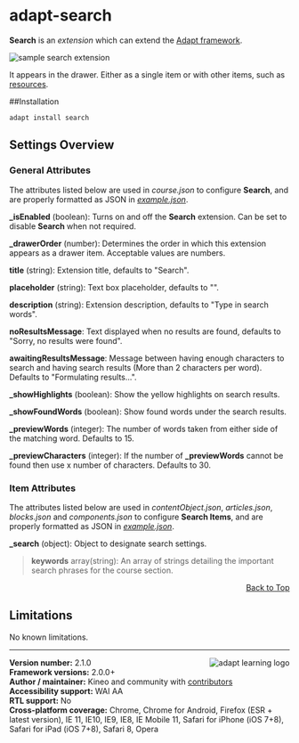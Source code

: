 # adapt-search  

**Search** is an *extension* which can extend the [Adapt framework](https://github.com/adaptlearning/adapt_framework).

<img src="https://raw.githubusercontent.com/wiki/cgkineo/adapt-search/images/example.gif" alt="sample search extension">

It appears in the drawer. Either as a single item or with other items, such as [resources](https://github.com/adaptlearning/adapt-contrib-resources).  

##Installation

``adapt install search``


## Settings Overview


### General Attributes

The attributes listed below are used in *course.json* to configure **Search**, and are properly formatted as JSON in [*example.json*](https://github.com/cgkineo/adapt-search/blob/master/example.json).

**_isEnabled** (boolean):  Turns on and off the **Search** extension. Can be set to disable **Search** when not required.  

**_drawerOrder** (number): Determines the order in which this extension appears as a drawer item. Acceptable values are numbers.  

**title** (string): Extension title, defaults to "Search".

**placeholder** (string): Text box placeholder, defaults to "".

**description** (string): Extension description, defaults to "Type in search words".

**noResultsMessage**: Text displayed when no results are found, defaults to "Sorry, no results were found".

**awaitingResultsMessage**: Message between having enough characters to search and having search results (More than 2 characters per word). Defaults to "Formulating results...".

**_showHighlights** (boolean): Show the yellow highlights on search results.

**_showFoundWords** (boolean): Show found words under the search results.  

**_previewWords** (integer): The number of words taken from either side of the matching word. Defaults to 15.

**_previewCharacters** (integer): If the number of **_previewWords** cannot be found then use x number of characters. Defaults to 30.


### Item Attributes


The attributes listed below are used in *contentObject.json*, *articles.json*, *blocks.json* and *components.json* to configure **Search Items**, and are properly formatted as JSON in [*example.json*](https://github.com/cgkineo/adapt-search/blob/master/example.json).

**_search** (object): Object to designate search settings.  

>**keywords** array(string): An array of strings detailing the important search phrases for the course section.

<div float align=right><a href="#top">Back to Top</a></div>

## Limitations

No known limitations.   

----------------------------
**Version number:**  2.1.0   <a href="https://community.adaptlearning.org/" target="_blank"><img src="https://github.com/adaptlearning/documentation/blob/master/04_wiki_assets/plug-ins/images/adapt-logo-mrgn-lft.jpg" alt="adapt learning logo" align="right"></a>  
**Framework versions:** 2.0.0+  
**Author / maintainer:** Kineo and community with [contributors](https://github.com/cgkineo/adapt-search/graphs/contributors)   
**Accessibility support:** WAI AA   
**RTL support:** No  
**Cross-platform coverage:** Chrome, Chrome for Android, Firefox (ESR + latest version), IE 11, IE10, IE9, IE8, IE Mobile 11, Safari for iPhone (iOS 7+8), Safari for iPad (iOS 7+8), Safari 8, Opera     
